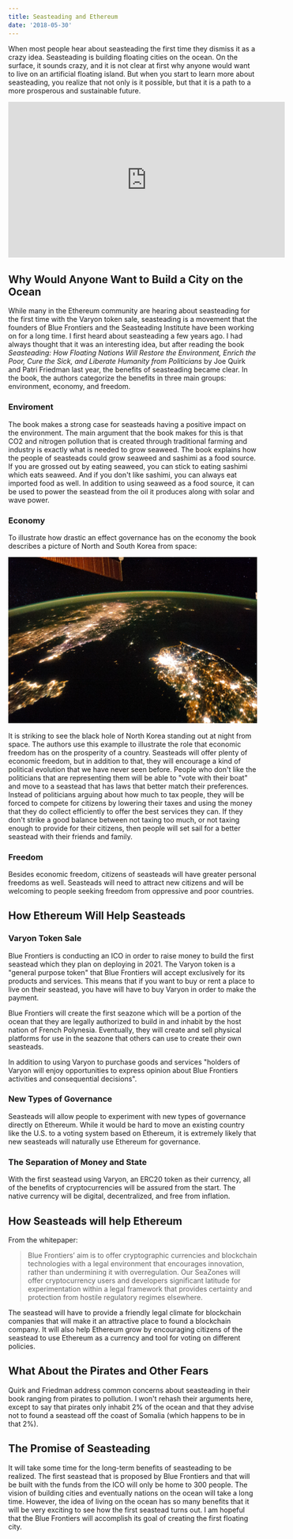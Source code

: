 ```yaml
---
title: Seasteading and Ethereum
date: '2018-05-30'
---
```


When most people hear about seasteading the first time they dismiss it as a crazy idea. Seasteading is building floating cities on the ocean. On the surface, it sounds crazy, and it is not clear at first why anyone would want to live on an artificial floating island. But when you start to learn more about seasteading, you realize that not only is it possible, but that it is a path to a more prosperous and sustainable future.

<iframe width="560" height="315" src="https://www.youtube-nocookie.com/embed/LwCu4IuSmvc" frameborder="0" allow="autoplay; encrypted-media" allowfullscreen></iframe>

## Why Would Anyone Want to Build a City on the Ocean

While many in the Ethereum community are hearing about seasteading for the first time with the Varyon token sale, seasteading is a movement that the founders of Blue Frontiers and the Seasteading Institute have been working on for a long time. I first heard about seasteading a few years ago. I had always thought that it was an interesting idea, but after reading the book _Seasteading: How Floating Nations Will Restore the Environment, Enrich the Poor, Cure the Sick, and Liberate Humanity from Politicians_ by Joe Quirk and Patri Friedman last year, the benefits of seasteading became clear. In the book, the authors categorize the benefits in three main groups: environment, economy, and freedom.

### Enviroment

The book makes a strong case for seasteads having a positive impact on the environment. The main argument that the book makes for this is that CO2 and nitrogen pollution that is created through traditional farming and industry is exactly what is needed to grow seaweed. The book explains how the people of seasteads could grow seaweed and sashimi as a food source. If you are grossed out by eating seaweed, you can stick to eating sashimi which eats seaweed. And if you don't like sashimi, you can always eat imported food as well. In addition to using seaweed as a food source, it can be used to power the seastead from the oil it produces along with solar and wave power.

### Economy

To illustrate how drastic an effect governance has on the economy the book describes a picture of North and South Korea from space:

![ISS038-E-038300_lrg](./ISS038-E-038300_lrg.jpg)

It is striking to see the black hole of North Korea standing out at night from space. The authors use this example to illustrate the role that economic freedom has on the prosperity of a country. Seasteads will offer plenty of economic freedom, but in addition to that, they will encourage a kind of political evolution that we have never seen before. People who don't like the politicians that are representing them will be able to "vote with their boat" and move to a seastead that has laws that better match their preferences. Instead of politicians arguing about how much to tax people, they will be forced to compete for citizens by lowering their taxes and using the money that they do collect efficiently to offer the best services they can. If they don't strike a good balance between not taxing too much, or not taxing enough to provide for their citizens, then people will set sail for a better seastead with their friends and family.

### Freedom

Besides economic freedom, citizens of seasteads will have greater personal freedoms as well. Seasteads will need to attract new citizens and will be welcoming to people seeking freedom from oppressive and poor countries.

## How Ethereum Will Help Seasteads

### Varyon Token Sale

Blue Frontiers is conducting an ICO in order to raise money to build the first seastead which they plan on deploying in 2021. The Varyon token is a "general purpose token" that Blue Frontiers will accept exclusively for its products and services. This means that if you want to buy or rent a place to live on their seastead, you have will have to buy Varyon in order to make the payment.

Blue Frontiers will create the first seazone which will be a portion of the ocean that they are legally authorized to build in and inhabit by the host nation of French Polynesia. Eventually, they will create and sell physical platforms for use in the seazone that others can use to create their own seasteads.

In addition to using Varyon to purchase goods and services "holders of Varyon will enjoy opportunities to express opinion about Blue Frontiers activities and consequential decisions".

### New Types of Governance

Seasteads will allow people to experiment with new types of governance directly on Ethereum. While it would be hard to move an existing country like the U.S. to a voting system based on Ethereum, it is extremely likely that new seasteads will naturally use Ethereum for governance.

### The Separation of Money and State

With the first seastead using Varyon, an ERC20 token as their currency, all of the benefits of cryptocurrencies will be assured from the start. The native currency will be digital, decentralized, and free from inflation.

## How Seasteads will help Ethereum

From the whitepaper:

> Blue Frontiers’ aim is to offer cryptographic currencies and blockchain technologies with a legal environment that encourages innovation, rather than undermining it with overregulation. Our SeaZones will offer cryptocurrency users and developers significant latitude for experimentation within a legal framework that provides certainty and protection from hostile regulatory regimes elsewhere.

The seastead will have to provide a friendly legal climate for blockchain companies that will make it an attractive place to found a blockchain company. It will also help Ethereum grow by encouraging citizens of the seastead to use Ethereum as a currency and tool for voting on different policies.

## What About the Pirates and Other Fears

Quirk and Friedman address common concerns about seasteading in their book ranging from pirates to pollution. I won't rehash their arguments here, except to say that pirates only inhabit 2% of the ocean and that they advise not to found a seastead off the coast of Somalia (which happens to be in that 2%).

## The Promise of Seasteading

It will take some time for the long-term benefits of seasteading to be realized. The first seastead that is proposed by Blue Frontiers and that will be built with the funds from the ICO will only be home to 300 people. The vision of building cities and eventually nations on the ocean will take a long time. However, the idea of living on the ocean has so many benefits that it will be very exciting to see how the first seastead turns out. I am hopeful that the Blue Frontiers will accomplish its goal of creating the first floating city.
